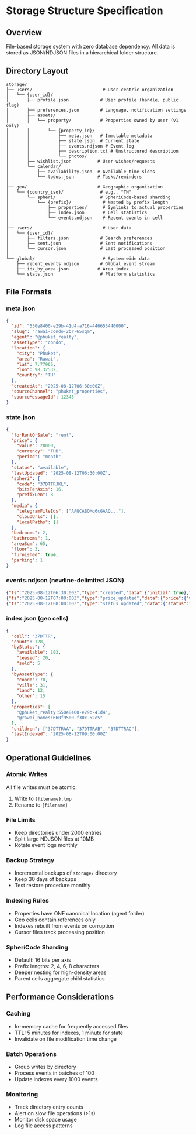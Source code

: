 # Storage Structure Specification

## Overview
File-based storage system with zero database dependency. All data is stored as JSON/NDJSON files in a hierarchical folder structure.

## Directory Layout

```
storage/
├── users/                           # User-centric organization
│   └── {user_id}/
│       ├── profile.json            # User profile (handle, public flag)
│       ├── preferences.json        # Language, notification settings
│       ├── assets/
│       │   └── property/           # Properties owned by user (v1 only)
│       │       └── {property_id}/
│       │           ├── meta.json   # Immutable metadata
│       │           ├── state.json  # Current state  
│       │           ├── events.ndjson # Event log
│       │           ├── description.txt # Unstructured description
│       │           └── photos/
│       ├── wishlist.json          # User wishes/requests
│       └── calendar/
│           ├── availability.json  # Available time slots
│           └── todos.json         # Tasks/reminders
│
├── geo/                           # Geographic organization
│   └── {country_iso}/              # e.g., "TH"
│       └── spheri/                 # SpheriCode-based sharding
│           └── {prefix}/            # Nested by prefix length
│               ├── properties/      # Symlinks to actual properties
│               ├── index.json       # Cell statistics
│               └── events.ndjson    # Recent events in cell
│
├── users/                           # User data
│   └── {user_id}/
│       ├── filters.json            # Search preferences
│       ├── sent.json               # Sent notifications
│       └── cursor.json             # Last processed position
│
└── global/                          # System-wide data
    ├── recent_events.ndjson        # Global event stream
    ├── idx_by_area.json           # Area index
    └── stats.json                  # Platform statistics
```

## File Formats

### meta.json
```json
{
  "id": "550e8400-e29b-41d4-a716-446655440000",
  "slug": "rawai-condo-2br-65sqm",
  "agent": "@phuket_realty",
  "assetType": "condo",
  "location": {
    "city": "Phuket",
    "area": "Rawai",
    "lat": 7.77965,
    "lon": 98.32532,
    "country": "TH"
  },
  "createdAt": "2025-08-12T06:30:00Z",
  "sourceChannel": "phuket_properties",
  "sourceMessageId": 12345
}
```

### state.json
```json
{
  "forRentOrSale": "rent",
  "price": {
    "value": 28000,
    "currency": "THB",
    "period": "month"
  },
  "status": "available",
  "lastUpdated": "2025-08-12T06:30:00Z",
  "spheri": {
    "code": "37DTTRJKL",
    "bitsPerAxis": 16,
    "prefixLen": 8
  },
  "media": {
    "telegramFileIds": ["AAQCABOMq6cGAAQ..."],
    "cloudUrls": [],
    "localPaths": []
  },
  "bedrooms": 2,
  "bathrooms": 1,
  "areaSqm": 65,
  "floor": 3,
  "furnished": true,
  "parking": 1
}
```

### events.ndjson (newline-delimited JSON)
```json
{"ts":"2025-08-12T06:30:00Z","type":"created","data":{"initial":true},"actor":"collector"}
{"ts":"2025-08-12T07:00:00Z","type":"price_updated","data":{"price":{"value":26000,"currency":"THB","period":"month"}},"actor":"parser"}
{"ts":"2025-08-12T08:00:00Z","type":"status_updated","data":{"status":"leased"},"actor":"indexer"}
```

### index.json (geo cells)
```json
{
  "cell": "37DTTR",
  "count": 128,
  "byStatus": {
    "available": 103,
    "leased": 20,
    "sold": 5
  },
  "byAssetType": {
    "condo": 70,
    "villa": 31,
    "land": 12,
    "other": 15
  },
  "properties": [
    "@phuket_realty:550e8400-e29b-41d4",
    "@rawai_homes:660f9500-f30c-52e5"
  ],
  "children": ["37DTTRAA", "37DTTRAB", "37DTTRAC"],
  "lastIndexed": "2025-08-12T09:00:00Z"
}
```

## Operational Guidelines

### Atomic Writes
All file writes must be atomic:
1. Write to `{filename}.tmp`
2. Rename to `{filename}`

### File Limits
- Keep directories under 2000 entries
- Split large NDJSON files at 10MB
- Rotate event logs monthly

### Backup Strategy
- Incremental backups of `storage/` directory
- Keep 30 days of backups
- Test restore procedure monthly

### Indexing Rules
- Properties have ONE canonical location (agent folder)
- Geo cells contain references only
- Indexes rebuilt from events on corruption
- Cursor files track processing position

### SpheriCode Sharding
- Default: 16 bits per axis
- Prefix lengths: 2, 4, 6, 8 characters
- Deeper nesting for high-density areas
- Parent cells aggregate child statistics

## Performance Considerations

### Caching
- In-memory cache for frequently accessed files
- TTL: 5 minutes for indexes, 1 minute for state
- Invalidate on file modification time change

### Batch Operations
- Group writes by directory
- Process events in batches of 100
- Update indexes every 1000 events

### Monitoring
- Track directory entry counts
- Alert on slow file operations (>1s)
- Monitor disk space usage
- Log file access patterns